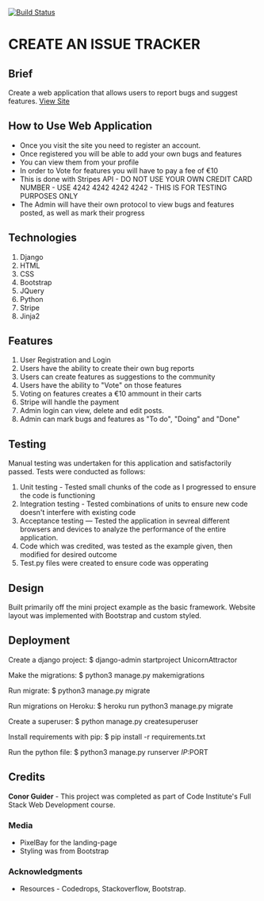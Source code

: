 [![Build Status](https://travis-ci.org/coderguider/Final-Project-Submission-Code-Institute.svg?branch=master)](https://travis-ci.org/coderguider/Final-Project-Submission-Code-Institute)

# CREATE AN ISSUE TRACKER

## Brief

Create a web application that allows users to report bugs and suggest features.
[View Site](https://unicornattractor-issuetracker.herokuapp.com/)

## How to Use Web Application

* Once you visit the site you need to register an account.
* Once registered you will be able to add your own bugs and features
* You can view them from your profile
* In order to Vote for features you will have to pay a fee of €10
* This is done with Stripes API - DO NOT USE YOUR OWN CREDIT CARD NUMBER - USE 4242 4242 4242 4242 - THIS IS FOR TESTING PURPOSES ONLY
* The Admin will have their own protocol to view bugs and features posted, as well as mark their progress

## Technologies

1. Django
2. HTML
3. CSS
4. Bootstrap
5. JQuery
6. Python
7. Stripe
8. Jinja2

## Features

1. User Registration and Login
2. Users have the ability to create their own bug reports
3. Users can create features as suggestions to the community
4. Users have the ability to "Vote" on those features
5. Voting on features creates a €10 ammount in their carts
6. Stripe will handle the payment
7. Admin login can view, delete and edit posts.
8. Admin can mark bugs and features as "To do", "Doing" and "Done"


## Testing
Manual testing was undertaken for this application and satisfactorily passed. Tests were conducted as follows: 
1. Unit testing - Tested small chunks of the code as I progressed to ensure the code is functioning
2. Integration testing - Tested combinations of units to ensure new code doesn't interfere with existing code
3. Acceptance testing — Tested the application in sevreal different browsers and devices to analyze the performance of the entire application.
4. Code which was credited, was tested as the example given, then modified for desired outcome
5. Test.py files were created to ensure code was opperating


## Design
Built primarily off the mini project example as the basic framework. Website layout was implemented with Bootstrap and custom styled.

## Deployment

Create a django project:
$ django-admin startproject UnicornAttractor

Make the migrations:
$ python3 manage.py makemigrations

Run migrate:
$ python3 manage.py migrate

Run migrations on Heroku:
$ heroku run python3 manage.py migrate

Create a superuser:
$ python manage.py createsuperuser

Install requirements with pip:
$ pip install -r requirements.txt

Run the python file:
$ python3 manage.py runserver $IP:$PORT


## Credits

**Conor Guider** - This project was completed as part of Code Institute's Full Stack Web Development course.

### Media
* PixelBay for the landing-page
* Styling was from Bootstrap

### Acknowledgments
* Resources - Codedrops, Stackoverflow, Bootstrap.
